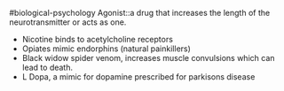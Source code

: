 #biological-psychology 
Agonist::a drug that increases the length of the neurotransmitter or acts as one.

* Nicotine binds to acetylcholine receptors
* Opiates mimic endorphins (natural painkillers)
* Black widow spider venom, increases muscle convulsions which can lead to death.
* L Dopa, a mimic for dopamine prescribed for parkisons disease